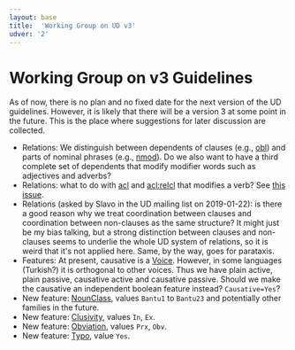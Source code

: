 ```yaml
---
layout: base
title:  'Working Group on UD v3'
udver: '2'
---
```


# Working Group on v3 Guidelines

As of now, there is no plan and no fixed date for the next version of the UD
guidelines. However, it is likely that there will be a version 3 at some point
in the future. This is the place where suggestions for later discussion are
collected.

* Relations: We distinguish between dependents of clauses (e.g., [obl]())
  and parts of nominal phrases (e.g., [nmod]()). Do we also want to have a
  third complete set of dependents that modify modifier words such as adjectives
  and adverbs?
* Relations: what to do with [acl]() and [acl:relcl]() that modifies a verb?
  See [this issue](https://github.com/UniversalDependencies/UD_French-GSD/issues/4#issuecomment-399712521).
* Relations (asked by Slavo in the UD mailing list on 2019-01-22):
  is there a good reason why we treat coordination between clauses and coordination
  between non-clauses as the same structure?
  It might just be my bias talking, but a strong distinction between
  clauses and non-clauses seems to underlie the whole UD system of
  relations, so it is weird that it's not applied here. Same, by the
  way, goes for parataxis.
* Features: At present, causative is a [Voice](). However, in some languages
  (Turkish?) it is orthogonal to other voices. Thus we have plain active, plain
  passive, causative active and causative passive. Should we make the causative
  an independent boolean feature instead? `Causative=Yes`?
* New feature: [NounClass](), values `Bantu1` to `Bantu23` and potentially other families in the future.
* New feature: [Clusivity](), values `In`, `Ex`.
* New feature: [Obviation](), values `Prx`, `Obv`.
* New feature: [Typo](), value `Yes`.